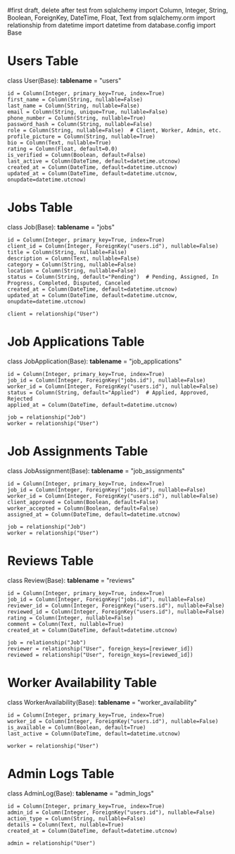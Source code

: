 #first draft, delete after test
from sqlalchemy import Column, Integer, String, Boolean, ForeignKey, DateTime, Float, Text
from sqlalchemy.orm import relationship
from datetime import datetime
from database.config import Base

# Users Table
class User(Base):
    __tablename__ = "users"
    
    id = Column(Integer, primary_key=True, index=True)
    first_name = Column(String, nullable=False)
    last_name = Column(String, nullable=False)
    email = Column(String, unique=True, nullable=False)
    phone_number = Column(String, nullable=True)
    password_hash = Column(String, nullable=False)
    role = Column(String, nullable=False)  # Client, Worker, Admin, etc.
    profile_picture = Column(String, nullable=True)
    bio = Column(Text, nullable=True)
    rating = Column(Float, default=0.0)
    is_verified = Column(Boolean, default=False)
    last_active = Column(DateTime, default=datetime.utcnow)
    created_at = Column(DateTime, default=datetime.utcnow)
    updated_at = Column(DateTime, default=datetime.utcnow, onupdate=datetime.utcnow)

# Jobs Table
class Job(Base):
    __tablename__ = "jobs"
    
    id = Column(Integer, primary_key=True, index=True)
    client_id = Column(Integer, ForeignKey("users.id"), nullable=False)
    title = Column(String, nullable=False)
    description = Column(Text, nullable=False)
    category = Column(String, nullable=False)
    location = Column(String, nullable=False)
    status = Column(String, default="Pending")  # Pending, Assigned, In Progress, Completed, Disputed, Canceled
    created_at = Column(DateTime, default=datetime.utcnow)
    updated_at = Column(DateTime, default=datetime.utcnow, onupdate=datetime.utcnow)
    
    client = relationship("User")

# Job Applications Table
class JobApplication(Base):
    __tablename__ = "job_applications"
    
    id = Column(Integer, primary_key=True, index=True)
    job_id = Column(Integer, ForeignKey("jobs.id"), nullable=False)
    worker_id = Column(Integer, ForeignKey("users.id"), nullable=False)
    status = Column(String, default="Applied")  # Applied, Approved, Rejected
    applied_at = Column(DateTime, default=datetime.utcnow)
    
    job = relationship("Job")
    worker = relationship("User")

# Job Assignments Table
class JobAssignment(Base):
    __tablename__ = "job_assignments"
    
    id = Column(Integer, primary_key=True, index=True)
    job_id = Column(Integer, ForeignKey("jobs.id"), nullable=False)
    worker_id = Column(Integer, ForeignKey("users.id"), nullable=False)
    client_approved = Column(Boolean, default=False)
    worker_accepted = Column(Boolean, default=False)
    assigned_at = Column(DateTime, default=datetime.utcnow)
    
    job = relationship("Job")
    worker = relationship("User")

# Reviews Table
class Review(Base):
    __tablename__ = "reviews"
    
    id = Column(Integer, primary_key=True, index=True)
    job_id = Column(Integer, ForeignKey("jobs.id"), nullable=False)
    reviewer_id = Column(Integer, ForeignKey("users.id"), nullable=False)
    reviewed_id = Column(Integer, ForeignKey("users.id"), nullable=False)
    rating = Column(Integer, nullable=False)
    comment = Column(Text, nullable=True)
    created_at = Column(DateTime, default=datetime.utcnow)
    
    job = relationship("Job")
    reviewer = relationship("User", foreign_keys=[reviewer_id])
    reviewed = relationship("User", foreign_keys=[reviewed_id])

# Worker Availability Table
class WorkerAvailability(Base):
    __tablename__ = "worker_availability"
    
    id = Column(Integer, primary_key=True, index=True)
    worker_id = Column(Integer, ForeignKey("users.id"), nullable=False)
    is_available = Column(Boolean, default=True)
    last_active = Column(DateTime, default=datetime.utcnow)
    
    worker = relationship("User")

# Admin Logs Table
class AdminLog(Base):
    __tablename__ = "admin_logs"
    
    id = Column(Integer, primary_key=True, index=True)
    admin_id = Column(Integer, ForeignKey("users.id"), nullable=False)
    action_type = Column(String, nullable=False)
    details = Column(Text, nullable=True)
    created_at = Column(DateTime, default=datetime.utcnow)
    
    admin = relationship("User")
